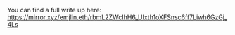 You can find a full write up here: https://mirror.xyz/emjlin.eth/rbmL2ZWcIhH6_UIxth1oXFSnsc6ff7Liwh6GzGj_4Ls